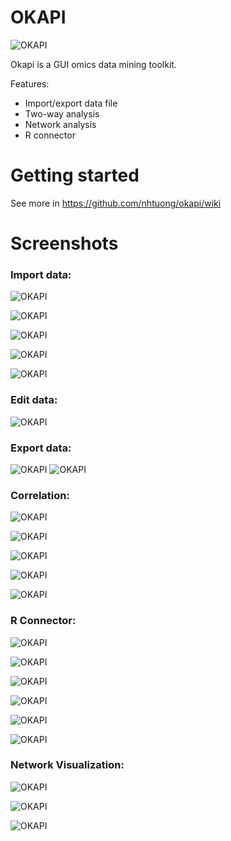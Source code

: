 OKAPI
=====
![OKAPI](images/screenshot/1-splashscreen.png "OKAPI")

Okapi is a GUI omics data mining toolkit. 

Features:
- Import/export data file
- Two-way analysis
- Network analysis
- R connector

Getting started
=====

See more in https://github.com/nhtuong/okapi/wiki

Screenshots
=====

### Import data:

![OKAPI](images/screenshot/2-import-data.png "OKAPI")

![OKAPI](images/screenshot/2-import-data-2.png "OKAPI")

![OKAPI](images/screenshot/2-import-data-3.png "OKAPI")

![OKAPI](images/screenshot/2-import-data-4.png "OKAPI")

![OKAPI](images/screenshot/2-import-data-5.png "OKAPI")


### Edit data:

![OKAPI](images/screenshot/2-edit-data-1.png "OKAPI")


### Export data:

![OKAPI](images/screenshot/3-export-data-1.png "OKAPI")
![OKAPI](images/screenshot/3-export-data-2.png "OKAPI")

### Correlation:

![OKAPI](images/screenshot/4-tools-correlation-1.png "OKAPI")

![OKAPI](images/screenshot/4-tools-correlation-2.png "OKAPI")

![OKAPI](images/screenshot/4-tools-correlation-3.png "OKAPI")

![OKAPI](images/screenshot/4-tools-correlation-4.png "OKAPI")

![OKAPI](images/screenshot/4-tools-correlation-5.png "OKAPI")

### R Connector:

![OKAPI](images/screenshot/5-R-connector-1.png "OKAPI")

![OKAPI](images/screenshot/5-R-connector-2.png "OKAPI")

![OKAPI](images/screenshot/5-R-connector-3.png "OKAPI")

![OKAPI](images/screenshot/5-R-connector-4.png "OKAPI")

![OKAPI](images/screenshot/5-R-connector-5.png "OKAPI")

![OKAPI](images/screenshot/5-R-connector-6.png "OKAPI")

### Network Visualization:

![OKAPI](images/screenshot/6-net-analysis-1.png "OKAPI")

![OKAPI](images/screenshot/6-net-analysis-2.png "OKAPI")

![OKAPI](images/screenshot/6-net-analysis-3.png "OKAPI")
